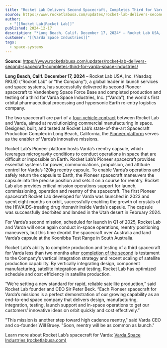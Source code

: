 ```yaml
---
title: "Rocket Lab Delivers Second Spacecraft, Completes Third for Varda Space Industries "
source: https://www.rocketlabusa.com/updates/rocket-lab-delivers-second-spacecraft-completes-third-for-varda-space-industries/
author:
  - "[[Rocket Lab|Rocket Lab]]"
published: 2024-12-17
description: "*Long Beach, Calif. December 17, 2024* – Rocket Lab USA, Inc. (Nasdaq: RKLB) (“Rocket Lab” or “the Company”), a global leader in launch services and space systems, has successfully delivered its second Pioneer spacecraft to Vandenberg Space Force Base and completed production and testing of a third for Varda Space Industries, Inc. (“Varda”), the world's first orbital pharmaceutical processing and hypersonic Earth re-entry logistics company."
customer: "[[Varda Space Industries]]"
tags:
  - space-systems
---
```


**Source**: https://www.rocketlabusa.com/updates/rocket-lab-delivers-second-spacecraft-completes-third-for-varda-space-industries/

**Long Beach, Calif. December 17, 2024** – Rocket Lab USA, Inc. (Nasdaq: RKLB) (“Rocket Lab” or “the Company”), a global leader in launch services and space systems, has successfully delivered its second Pioneer spacecraft to Vandenberg Space Force Base and completed production and testing of a third for Varda Space Industries, Inc. (“Varda”), the world's first orbital pharmaceutical processing and hypersonic Earth re-entry logistics company.

The two spacecraft are part of a [four-vehicle contract](https://www.rocketlabusa.com/updates/rocket-lab-inks-deal-with-varda-space-industries-to-supply-multiple-photon-spacecraft-for-space-manufacturing-missions/) between Rocket Lab and Varda, aimed at revolutionizing commercial manufacturing in space. Designed, built, and tested at Rocket Lab’s state-of-the-art Spacecraft Production Complex in Long Beach, California, the [Pioneer platform](https://www.rocketlabusa.com/space-systems/spacecraft/) serves as the enabler of Varda’s innovative missions.

Rocket Lab’s Pioneer platform hosts Varda’s reentry capsule, which leverages microgravity conditions to conduct operations in space that are difficult or impossible on Earth. Rocket Lab’s Pioneer spacecraft provides essential systems for power, communications, propulsion, and attitude control for Varda’s 120kg reentry capsule. To enable Varda’s operations and safely return the capsule to Earth, the Pioneer spacecraft maneuvers the capsule into the precise position and sets it on a course for reentry. Rocket Lab also provides critical mission operations support for launch, commissioning, operation and reentry of the spacecraft. The first Pioneer spacecraft Rocket Lab developed for Varda was launched in 2023 and spent eight months on orbit, successfully enabling the growth of crystals of the HIV/AIDS-treating drug ritonavir inside Varda’s capsule. The capsule was successfully deorbited and landed in the Utah desert in February 2024.

For Varda’s second mission, scheduled for launch in Q1 of 2025, Rocket Lab and Varda will once again conduct in-space operations, reentry positioning maneuvers, but this time deorbit the spacecraft over Australia and land Varda’s capsule at the Koonibba Test Range in South Australia.

Rocket Lab’s ability to complete production and testing of a third spacecraft for Varda less than two months after [completion of the second](https://www.rocketlabusa.com/updates/rocket-lab-completes-second-spacecraft-for-varda-space-industries-advancing-in-space-manufacturing/) is testament to the Company’s vertical integration strategy and recent scaling of satellite production capability. By vertically integrating design, component manufacturing, satellite integration and testing, Rocket Lab has optimized schedule and cost efficiency in satellite production.

“We’re setting a new standard for rapid, reliable satellite production,” said Rocket Lab founder and CEO Sir Peter Beck. “Each Pioneer spacecraft for Varda’s missions is a perfect demonstration of our growing capability as an end-to-end space company that delivers design, manufacturing, integration, testing, launch support and in-space operations to get our customers’ innovative ideas on orbit quickly and cost effectively.” 

"This mission is another step toward high cadence reentry," said Varda CEO and co-founder Will Bruey. "Soon, reentry will be as common as launch."

Learn more about Rocket Lab’s spacecraft for Varda: [Varda Space Industries  (rocketlabusa.com)](https://www.rocketlabusa.com/missions/upcoming-missions/varda-space-industries/) 

